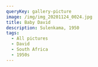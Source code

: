 ```yaml
---
queryKey: gallery-picture
image: /img/img_20201124_0024.jpg
title: Baby David
description: Sulenkama, 1950
tags:
  - All pictures
  - David
  - South Africa
  - 1950s
---
```

